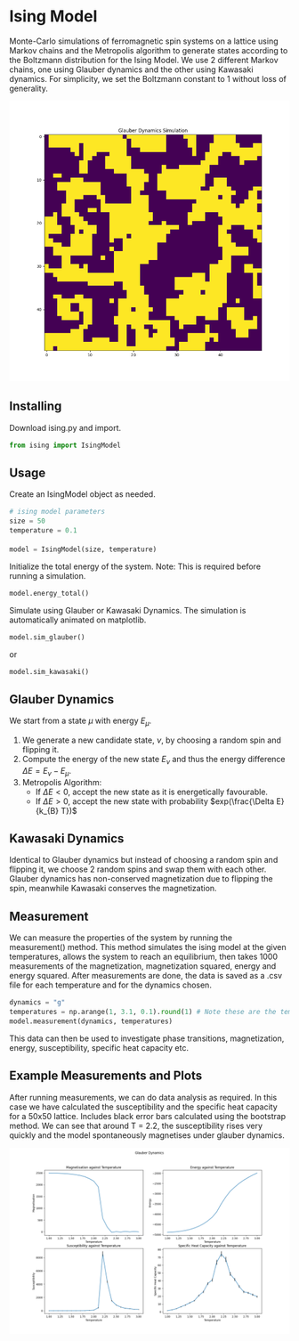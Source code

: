 # Ising Model 
Monte-Carlo simulations of ferromagnetic spin systems on a lattice using Markov chains and the Metropolis algorithm to generate states according to the Boltzmann distribution for the Ising Model. We use 2 different Markov chains, one using Glauber dynamics and the other using Kawasaki dynamics. For simplicity, we set the Boltzmann constant to 1 without loss of generality.

![glauber](glauber.gif)

## Installing
Download ising.py and import.
```python
from ising import IsingModel
```

## Usage
Create an IsingModel object as needed.
```python
# ising model parameters
size = 50
temperature = 0.1

model = IsingModel(size, temperature)
```
Initialize the total energy of the system. Note: This is required before running a simulation.
```python
model.energy_total()
```
Simulate using Glauber or Kawasaki Dynamics. The simulation is automatically animated on matplotlib.
```python
model.sim_glauber()
```
or
```python
model.sim_kawasaki()
```

## Glauber Dynamics
We start from a state $\mu$ with energy $E_{\mu}$. 
1. We generate a new candidate state, $\nu$, by choosing a random spin and flipping it.
2. Compute the energy of the new state $E_{\nu}$ and thus the energy difference $\Delta E = E_{\nu} - E_{\mu}$.
3. Metropolis Algorithm:
   - If $\Delta E < 0$, accept the new state as it is energetically favourable.
   - If $\Delta E > 0$, accept the new state with probability $exp(\frac{\Delta E}{k_{B} T})$
  
## Kawasaki Dynamics
Identical to Glauber dynamics but instead of choosing a random spin and flipping it, we choose 2 random spins and swap them with each other. Glauber dynamics has non-conserved magnetization due to flipping the spin, meanwhile Kawasaki conserves the magnetization.

## Measurement
We can measure the properties of the system by running the measurement() method. This method simulates the ising model at the given temperatures, allows the system to reach an equilibrium, then takes 1000 measurements of the magnetization, magnetization squared, energy and energy squared. After measurements are done, the data is saved as a .csv file for each temperature and for the dynamics chosen.
```python
dynamics = "g"
temperatures = np.arange(1, 3.1, 0.1).round(1) # Note these are the temperatures to be measured. 
model.measurement(dynamics, temperatures) 
```
This data can then be used to investigate phase transitions, magnetization, energy, susceptibility, specific heat capacity etc.

## Example Measurements and Plots
After running measurements, we can do data analysis as required. In this case we have calculated the susceptibility and the specific heat capacity for a 50x50 lattice. Includes black error bars calculated using the bootstrap method. We can see that around T = 2.2, the susceptibility rises very quickly and the model spontaneously magnetises under glauber dynamics.

![glauber](glauber_results.png)
